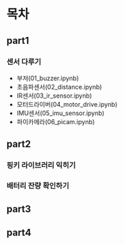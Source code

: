 # 목차
## part1
### 센서 다루기
- 부저(01_buzzer.ipynb)
- 초음파센서(02_distance.ipynb)
- IR센서(03_ir_sensor.ipynb)
- 모터드라이버(04_motor_drive.ipynb)
- IMU센서(05_imu_sensor.ipynb)
- 파이카메라(06_picam.ipynb)
## part2
### 핑키 라이브러리 익히기
### 배터리 잔량 확인하기
## part3
## part4
